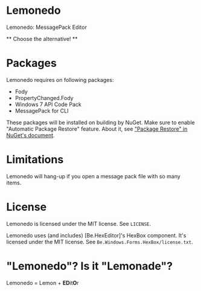 Lemonedo
========

Lemonedo: MessagePack Editor

** Choose the alternative! **

# Packages

Lemonedo requires on following packages:

* Fody
* PropertyChanged.Fody
* Windows 7 API Code Pack
* MessagePack for CLI

These packages will be installed on building by NuGet.
Make sure to enable "Automatic Package Restore" feature. About it, see ["Package Restore" in NuGet's document](http://docs.nuget.org/docs/reference/package-restore).

# Limitations

Lemonedo will hang-up if you open a message pack file with so many items.

# License

Lemonedo is licensed under the MIT license. See `LICENSE`.

Lemonedo uses (and includes) [Be.HexEditor]'s HexBox component. It's licensed under the MIT license. See `Be.Windows.Forms.HexBox/license.txt`.

# "Lemonedo"? Is it "Lemonade"?

Lemonedo = Lemon + **ED**it**O**r
